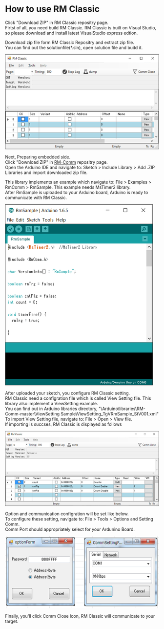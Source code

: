 # How to use RM Classic
Click "Download ZIP" in RM Classic repositry page.  
Firtst of all, you need build RM Classic.
RM Classic is built on Visual Studio, so please download and install latest VisualStudio express edtion.

Download zip file form RM Classic Repositry and extract zip file.  
You can find out the solutionfile(\*.sln), open solution file and buitd it.

![RM Classic screen](mdContents/RMScreenShotInitial.png "screenshot")

Next, Preparing embedded side.  
Click "Download ZIP" in [RM-Comm](https://github.com/NaoNaoMe/RM-Comm) repositry page.  
Open the Arduino IDE and navigate to: Sketch > Include Library > Add .ZIP Libraries and import downloaded zip file.

This library implements an example which navigate to: File > Examples > RmComm > RmSample. This example needs MsTimer2 library.  
After RmSample is uploaded to your Arduino board, Arduino is ready to communicate with RM Classic.

![Ardunino IDE screen](mdContents/ArduinoIDEScreenShot.png "screenshot")

After uploaded your sketch, you configure RM Classic setting.  
RM Classic need a configration file which is called View Setting file.
This library also implement a ViewSetting example.  
You can find out in Arduino libraries directory, "\\Arduino\\libraries\\RM-Comm-master\\ViewSetting Sample\\ViewSetting_TgVRmSample_StV001.xml"  
To import View Setting file, navigate to: File > Open > View file.  
If importing is succses, RM Classic is displayed as follows

![RM Classic screen](mdContents/RMScreenShotAfterVS.png "screenshot")

Option and communication configration will be set like below.  
To configure these setting, navigate to: File > Tools > Options and Setting Comm.  
Comm Port should appropriately select for your Ardunino Board.

![RM Classic screen](mdContents/RMScreenShotConfig.png "screenshot")

Finally, you'll click Comm Close Icon, RM Classic will communicate to your target.
